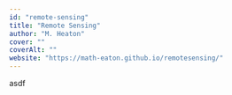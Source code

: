 ```yaml
---
id: "remote-sensing"
title: "Remote Sensing"
author: "M. Heaton"
cover: ""
coverAlt: ""
website: "https://math-eaton.github.io/remotesensing/"
---
```


asdf